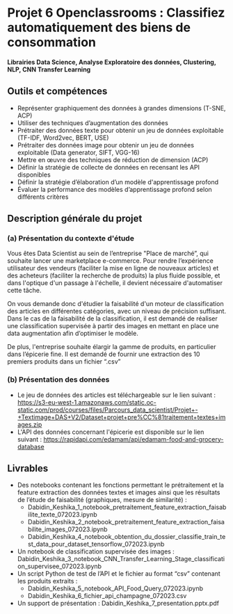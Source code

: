 # Projet 6 Openclassrooms : Classifiez automatiquement des biens de consommation
#### Librairies Data Science, Analyse Exploratoire des données, Clustering, NLP, CNN Transfer Learning
## Outils et compétences

- Représenter graphiquement des données à grandes dimensions (T-SNE, ACP)
- Utiliser des techniques d’augmentation des données
- Prétraiter des données texte pour obtenir un jeu de données exploitable (TF-IDF, Word2vec, BERT, USE)
- Prétraiter des données image pour obtenir un jeu de données exploitable (Data generator, SIFT, VGG-16)
- Mettre en œuvre des techniques de réduction de dimension (ACP)
- Définir la stratégie de collecte de données en recensant les API disponibles
- Définir la stratégie d’élaboration d’un modèle d'apprentissage profond
- Évaluer la performance des modèles d’apprentissage profond selon différents critères

## Description générale du projet 

### (a) Présentation du contexte d'étude
Vous êtes Data Scientist au sein de l’entreprise "Place de marché”, qui souhaite lancer une marketplace e-commerce.
Pour rendre l’expérience utilisateur des vendeurs (faciliter la mise en ligne de nouveaux articles) et des acheteurs (faciliter la recherche de produits) la plus fluide possible, et dans l'optique d'un passage à l'échelle, il devient nécessaire d'automatiser cette tâche.

On vous demande donc d'étudier la faisabilité d'un moteur de classification des articles en différentes catégories, avec un niveau de précision suffisant. Dans le cas de la faisabilité de la classification, il est demandé de réaliser une classification supervisée à partir des images en mettant en place une data augmentation afin d’optimiser le modèle.

De plus, l'entreprise souhaite élargir la gamme de produits, en particulier dans l’épicerie fine. Il est demandé de fournir une extraction des 10 premiers produits dans un fichier “.csv”

### (b) Présentation des données
- Le jeu de données des articles est téléchargeable sur le lien suivant : https://s3-eu-west-1.amazonaws.com/static.oc-static.com/prod/courses/files/Parcours_data_scientist/Projet+-+Textimage+DAS+V2/Dataset+projet+pre%CC%81traitement+textes+images.zip
- L'API des données concernant l'épicerie est disponible sur le lien suivant : https://rapidapi.com/edamam/api/edamam-food-and-grocery-database

## Livrables
- Des notebooks contenant les fonctions permettant le prétraitement et la feature extraction des données textes et images ainsi que les résultats de l’étude de faisabilité (graphiques, mesure de similarité) :
  - Dabidin_Keshika_1_notebook_pretraitement_feature_extraction_faisabilite_texte_072023.ipynb
  - Dabidin_Keshika_2_notebook_pretraitement_feature_extraction_faisabilite_images_072023.ipynb
  - Dabidin_Keshika_4_notebook_obtention_du_dossier_classifie_train_test_data_pour_dataset_tensorflow_072023.ipynb
 - Un notebook de classification supervisée des images : Dabidin_Keshika_3_notebook_CNN_Transfer_Learning_Stage_classification_supervisee_072023.ipynb
- Un script Python de test de l’API et le fichier au format “csv” contenant les produits extraits :
  - Dabidin_Keshika_5_notebook_API_Food_Query_072023.ipynb
  - Dabidin_Keshika_6_fichier_api_champagne_072023.csv
- Un support de présentation : Dabidin_Keshika_7_presentation.pptx.pdf
